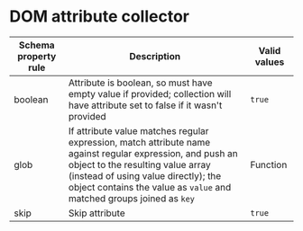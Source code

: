 # DOM attribute collector

|Schema property rule|Description|Valid values|
|---|---|---|
|boolean|Attribute is boolean, so must have empty value if provided; collection will have attribute set to false if it wasn't provided|`true`|
|glob|If attribute value matches regular expression, match attribute name against regular expression, and push an object to the resulting value array (instead of using value directly); the object contains the value as `value` and matched groups joined as `key`|Function|
|skip|Skip attribute|`true`|
